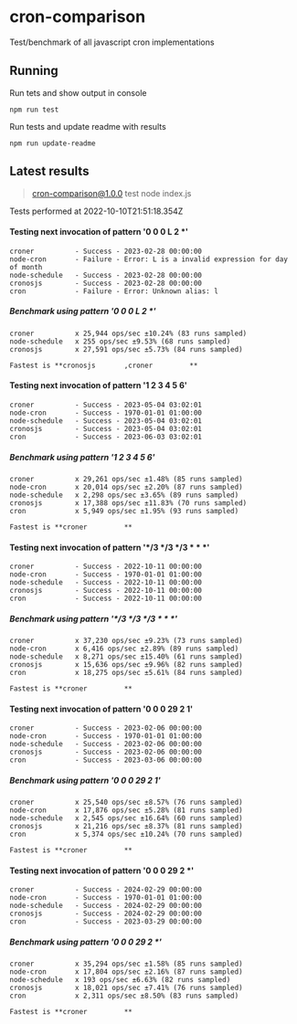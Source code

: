 # cron-comparison

Test/benchmark of all javascript cron implementations

## Running

Run tets and show output in console

`npm run test`

Run tests and update readme with results

`npm run update-readme`

## Latest results

> cron-comparison@1.0.0 test
> node index.js

Tests performed at 2022-10-10T21:51:18.354Z

#### Testing next invocation of pattern '0 0 0 L 2 *'
```
croner          - Success - 2023-02-28 00:00:00
node-cron       - Failure - Error: L is a invalid expression for day of month
node-schedule   - Success - 2023-02-28 00:00:00
cronosjs        - Success - 2023-02-28 00:00:00
cron            - Failure - Error: Unknown alias: l
```

##### Benchmark using pattern '0 0 0 L 2 *'
```
croner          x 25,944 ops/sec ±10.24% (83 runs sampled)
node-schedule   x 255 ops/sec ±9.53% (68 runs sampled)
cronosjs        x 27,591 ops/sec ±5.73% (84 runs sampled)

Fastest is **cronosjs       ,croner         **
```

#### Testing next invocation of pattern '1 2 3 4 5 6'
```
croner          - Success - 2023-05-04 03:02:01
node-cron       - Success - 1970-01-01 01:00:00
node-schedule   - Success - 2023-05-04 03:02:01
cronosjs        - Success - 2023-05-04 03:02:01
cron            - Success - 2023-06-03 03:02:01
```

##### Benchmark using pattern '1 2 3 4 5 6'
```
croner          x 29,261 ops/sec ±1.48% (85 runs sampled)
node-cron       x 20,014 ops/sec ±2.20% (87 runs sampled)
node-schedule   x 2,298 ops/sec ±3.65% (89 runs sampled)
cronosjs        x 17,388 ops/sec ±11.83% (70 runs sampled)
cron            x 5,949 ops/sec ±1.95% (93 runs sampled)

Fastest is **croner         **
```

#### Testing next invocation of pattern '*/3 */3 */3 * * *'
```
croner          - Success - 2022-10-11 00:00:00
node-cron       - Success - 1970-01-01 01:00:00
node-schedule   - Success - 2022-10-11 00:00:00
cronosjs        - Success - 2022-10-11 00:00:00
cron            - Success - 2022-10-11 00:00:00
```

##### Benchmark using pattern '*/3 */3 */3 * * *'
```
croner          x 37,230 ops/sec ±9.23% (73 runs sampled)
node-cron       x 6,416 ops/sec ±2.89% (89 runs sampled)
node-schedule   x 8,271 ops/sec ±15.40% (61 runs sampled)
cronosjs        x 15,636 ops/sec ±9.96% (82 runs sampled)
cron            x 18,275 ops/sec ±5.61% (84 runs sampled)

Fastest is **croner         **
```

#### Testing next invocation of pattern '0 0 0 29 2 1'
```
croner          - Success - 2023-02-06 00:00:00
node-cron       - Success - 1970-01-01 01:00:00
node-schedule   - Success - 2023-02-06 00:00:00
cronosjs        - Success - 2023-02-06 00:00:00
cron            - Success - 2023-03-06 00:00:00
```

##### Benchmark using pattern '0 0 0 29 2 1'
```
croner          x 25,540 ops/sec ±8.57% (76 runs sampled)
node-cron       x 17,876 ops/sec ±5.28% (81 runs sampled)
node-schedule   x 2,545 ops/sec ±16.64% (60 runs sampled)
cronosjs        x 21,216 ops/sec ±8.37% (81 runs sampled)
cron            x 5,374 ops/sec ±10.24% (70 runs sampled)

Fastest is **croner         **
```

#### Testing next invocation of pattern '0 0 0 29 2 *'
```
croner          - Success - 2024-02-29 00:00:00
node-cron       - Success - 1970-01-01 01:00:00
node-schedule   - Success - 2024-02-29 00:00:00
cronosjs        - Success - 2024-02-29 00:00:00
cron            - Success - 2023-03-29 00:00:00
```

##### Benchmark using pattern '0 0 0 29 2 *'
```
croner          x 35,294 ops/sec ±1.58% (85 runs sampled)
node-cron       x 17,804 ops/sec ±2.16% (87 runs sampled)
node-schedule   x 193 ops/sec ±6.63% (82 runs sampled)
cronosjs        x 18,021 ops/sec ±7.41% (76 runs sampled)
cron            x 2,311 ops/sec ±8.50% (83 runs sampled)

Fastest is **croner         **
```

